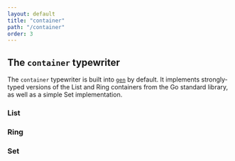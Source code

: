 ```yaml
---
layout: default
title: "container"
path: "/container"
order: 3
---
```


## The `container` typewriter

The `container` typewriter is built into [`gen`](../) by default. It implements strongly-typed versions of the List and Ring containers from the Go standard library, as well as a simple Set implementation.

### List

### Ring

### Set